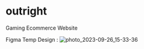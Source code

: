 # outright
Gaming Ecommerce Website


Figma Temp Design : 
![photo_2023-09-26_15-33-36](https://github.com/iliyaahmadi/outright/assets/87113994/ddf404ea-d3d8-49c0-b488-007a776163c7)
